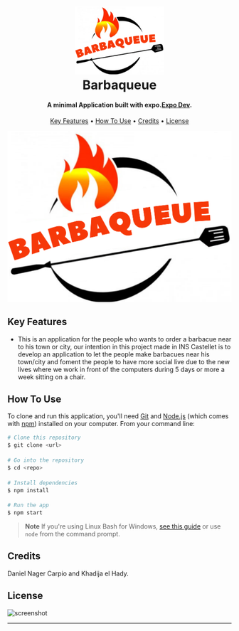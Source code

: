 
<h1 align="center">
  <br>
  <img src="https://raw.githubusercontent.com/khadijaelhady213/barbaqueue/master/assets/BARBACUEUE.png" alt="Sant Vicens App" width="200">
  <br>
    Barbaqueue
  <br>
</h1>

<h4 align="center">A minimal Application built with expo.<a href="https://expo.dev" target="_blank">Expo Dev</a>.</h4>

<p align="center">
  <a href="#key-features">Key Features</a> •
  <a href="#how-to-use">How To Use</a> •
  <a href="#credits">Credits</a> •
  <a href="#license">License</a>
</p>

![screenshot](https://raw.githubusercontent.com/khadijaelhady213/barbaqueue/master/assets/BARBACUEUE.png)

## Key Features

* This is an application for the people who wants to order a barbacue near to his town or city, our intention in this project made in INS Castellet is to develop an application to let the people make barbacues near his town/city and foment the people to have more social live due to the new lives where we work in front of the computers during 5 days or more a week sitting on a chair.


## How To Use

To clone and run this application, you'll need [Git](https://git-scm.com) and [Node.js](https://nodejs.org/en/download/) (which comes with [npm](http://npmjs.com)) installed on your computer. From your command line:

```bash
# Clone this repository
$ git clone <url>

# Go into the repository
$ cd <repo>

# Install dependencies
$ npm install

# Run the app
$ npm start
```

> **Note**
> If you're using Linux Bash for Windows, [see this guide](https://www.howtogeek.com/261575/how-to-run-graphical-linux-desktop-applications-from-windows-10s-bash-shell/) or use `node` from the command prompt.

## Credits

Daniel Nager Carpio and Khadija el Hady.

## License

![screenshot](https://licensebuttons.net/l/by-nc/3.0/88x31.png)



---

